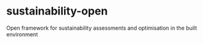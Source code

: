 sustainability-open
===================

Open framework for sustainability assessments and optimisation in the built environment